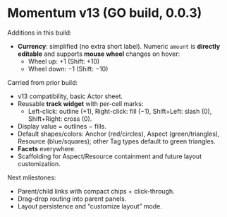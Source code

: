 # Momentum v13 (GO build, 0.0.3)

Additions in this build:
- **Currency**: simplified (no extra short label). Numeric `amount` is **directly editable** and supports **mouse wheel** changes on hover:
  - Wheel up: +1 (Shift: +10)
  - Wheel down: −1 (Shift: −10)

Carried from prior build:
- v13 compatibility, basic Actor sheet.
- Reusable **track widget** with per-cell marks:
  - Left-click: outline (+1), Right-click: fill (−1), Shift+Left: slash (0), Shift+Right: cross (0).
- Display value = outlines − fills.
- Default shapes/colors: Anchor (red/circles), Aspect (green/triangles), Resource (blue/squares); other Tag types default to green triangles.
- **Facets** everywhere.
- Scaffolding for Aspect/Resource containment and future layout customization.

Next milestones:
- Parent/child links with compact chips + click-through.
- Drag-drop routing into parent panels.
- Layout persistence and “customize layout” mode.
